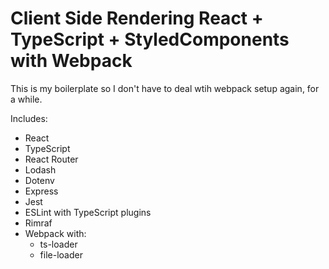 # Client Side Rendering React + TypeScript + StyledComponents with Webpack

This is my boilerplate so I don't have to deal wtih webpack setup again, for a while.

Includes:

- React
- TypeScript
- React Router
- Lodash
- Dotenv
- Express
- Jest
- ESLint with TypeScript plugins
- Rimraf
- Webpack with:
  - ts-loader
  - file-loader
